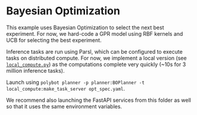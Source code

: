 # Bayesian Optimization

This example uses Bayesian Optimization to select the next best experiment.
For now, we hard-code a GPR model using RBF kernels and UCB for selecting the best experiment.

Inference tasks are run using Parsl, which can be configured to execute tasks on distributed compute.
For now, we implement a local version (see [`local_compute.py`](./local_compute.py)) as the computations
complete very quickly (~10s for 3 million inference tasks).

Launch using `polybot planner -p planner:BOPlanner -t local_compute:make_task_server opt_spec.yaml`.

We recommend also launching the FastAPI services from this folder as well so that it uses the same environment variables.
